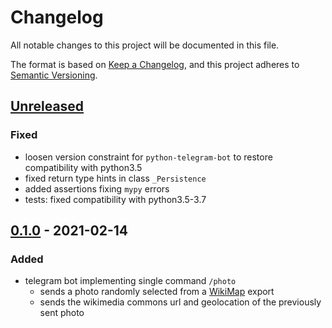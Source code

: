 # Changelog
All notable changes to this project will be documented in this file.

The format is based on [Keep a Changelog](https://keepachangelog.com/en/1.0.0/),
and this project adheres to [Semantic Versioning](https://semver.org/spec/v2.0.0.html).

## [Unreleased]
### Fixed
- loosen version constraint for `python-telegram-bot` to restore compatibility with python3.5
- fixed return type hints in class `_Persistence`
- added assertions fixing `mypy` errors
- tests: fixed compatibility with python3.5-3.7

## [0.1.0] - 2021-02-14
### Added
- telegram bot implementing single command `/photo`
  - sends a photo randomly selected from a [WikiMap](https://de.wikipedia.org/wiki/Benutzer:DB111/Tools#WikiMap) export
  - sends the wikimedia commons url and geolocation of the previously sent photo

[Unreleased]: https://github.com/fphammerle/location-guessing-game-telegram-bot/compare/v0.1.0...HEAD
[0.1.0]: https://github.com/fphammerle/location-guessing-game-telegram-bot/releases/tag/v0.1.0
